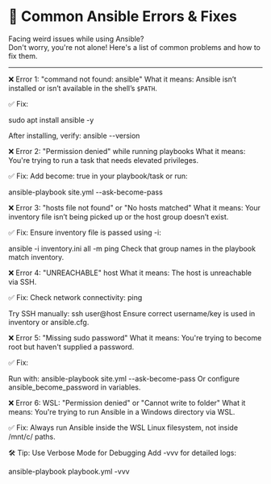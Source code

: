 # 🐞 Common Ansible Errors & Fixes

Facing weird issues while using Ansible?  
Don't worry, you're not alone! Here's a list of common problems and how to fix them.

---

❌ Error 1: "command not found: ansible"
What it means: Ansible isn’t installed or isn’t available in the shell’s `$PATH`.

✅ Fix:

sudo apt install ansible -y

After installing, verify:
ansible --version

❌ Error 2: "Permission denied" while running playbooks
What it means: You're trying to run a task that needs elevated privileges.

✅ Fix: Add become: true in your playbook/task or run:

ansible-playbook site.yml --ask-become-pass


❌ Error 3: "hosts file not found" or "No hosts matched"
What it means: Your inventory file isn’t being picked up or the host group doesn’t exist.

✅ Fix:
Ensure inventory file is passed using -i:

ansible -i inventory.ini all -m ping
Check that group names in the playbook match inventory.


❌ Error 4: "UNREACHABLE" host
What it means: The host is unreachable via SSH.

✅ Fix:
Check network connectivity:
ping <host-ip>

Try SSH manually:
ssh user@host
Ensure correct username/key is used in inventory or ansible.cfg.

❌ Error 5: "Missing sudo password"
What it means: You're trying to become root but haven't supplied a password.

✅ Fix:

Run with:
ansible-playbook site.yml --ask-become-pass
Or configure ansible_become_password in variables.


❌ Error 6: WSL: "Permission denied" or "Cannot write to folder"
What it means: You're trying to run Ansible in a Windows directory via WSL.

✅ Fix: Always run Ansible inside the WSL Linux filesystem, not inside /mnt/c/ paths.


🛠️ Tip: Use Verbose Mode for Debugging
Add -vvv for detailed logs:


ansible-playbook playbook.yml -vvv
